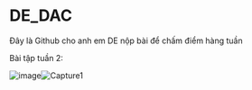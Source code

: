 # DE_DAC

Đây là Github cho anh em DE nộp bài để chấm điểm hàng tuần


Bài tập tuần 2:

![image](https://user-images.githubusercontent.com/12873676/110413044-c9f02700-80bf-11eb-8aca-9b2afab8a214.png)![Capture1](https://user-images.githubusercontent.com/12873676/110413100-df655100-80bf-11eb-985c-2fe848974424.PNG)




